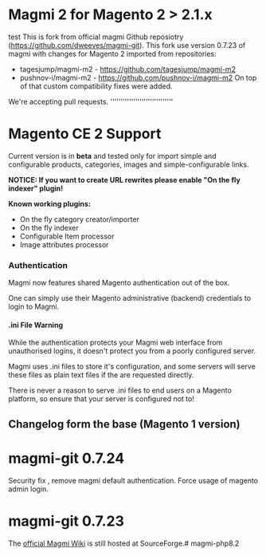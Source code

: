 Magmi 2 for Magento 2 > 2.1.x
===========================
test
This is fork from official magmi Github reposiotry (https://github.com/dweeves/magmi-git).
This fork use version 0.7.23 of magmi with changes for Magento 2 imported from repositories:
- tagesjump/magmi-m2 - https://github.com/tagesjump/magmi-m2
- pushnov-i/magmi-m2 - https://github.com/pushnov-i/magmi-m2
On top of that custom compatibility fixes were added.

We're accepting pull requests.
''''''''''''''''''''''''''''''

Magento CE 2 Support
====================

Current version is in **beta** and tested only for import simple and configurable products, categories, images and simple-configurable links.

**NOTICE: If you want to create URL rewrites please enable "On the fly indexer" plugin!**

**Known working plugins:**
- On the fly category creator/importer
- On the fly indexer
- Configurable Item processor
- Image attributes processor

### Authentication

Magmi now features shared Magento authentication out of the box.

One can simply use their Magento administrative (backend) credentials to login to Magmi.


#### .ini File Warning

While the authentication protects your Magmi web interface from unauthorised logins, it doesn't protect you from a poorly configured server.

Magmi uses .ini files to store it's configuration, and some servers will serve these files as plain text files if the are requested directly.

There is never a reason to serve .ini files to end users on a Magento platform, so ensure that your server is configured not to!




## Changelog form the base (Magento 1 version)

magmi-git 0.7.24
===

Security fix , remove magmi default authentication.
Force usage of magento admin login.

magmi-git 0.7.23
===

The [official Magmi Wiki](http://wiki.magmi.org/) is still hosted at SourceForge.# magmi-php8.2
